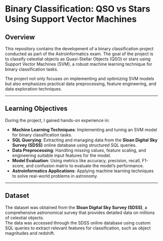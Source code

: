 # **Binary Classification: QSO vs Stars Using Support Vector Machines**

## **Overview**
This repository contains the development of a binary classification project conducted as part of the Astroinformatics exam. The goal of the project is to classify celestial objects as Quasi-Stellar Objects (QSO) or stars using Support Vector Machines (SVM), a robust machine learning technique for binary classification tasks.

The project not only focuses on implementing and optimizing SVM models but also emphasizes practical data preprocessing, feature engineering, and data exploration techniques.

---

## **Learning Objectives**
During the project, I gained hands-on experience in:
- **Machine Learning Techniques**: Implementing and tuning an SVM model for binary classification tasks.
- **SQL Querying**: Extracting and managing data from the **Sloan Digital Sky Survey (SDSS)** online database using structured SQL queries.
- **Data Preprocessing**: Handling missing values, feature scaling, and engineering suitable input features for the model.
- **Model Evaluation**: Using metrics like accuracy, precision, recall, F1-score, and confusion matrix to evaluate the model’s performance.
- **Astroinformatics Applications**: Applying machine learning techniques to solve real-world problems in astronomy.

---

## **Dataset**
The dataset was obtained from the **Sloan Digital Sky Survey (SDSS)**, a comprehensive astronomical survey that provides detailed data on millions of celestial objects.  
The data was accessed through the SDSS online database using custom SQL queries to extract relevant features for classification, such as object magnitudes and redshift.
